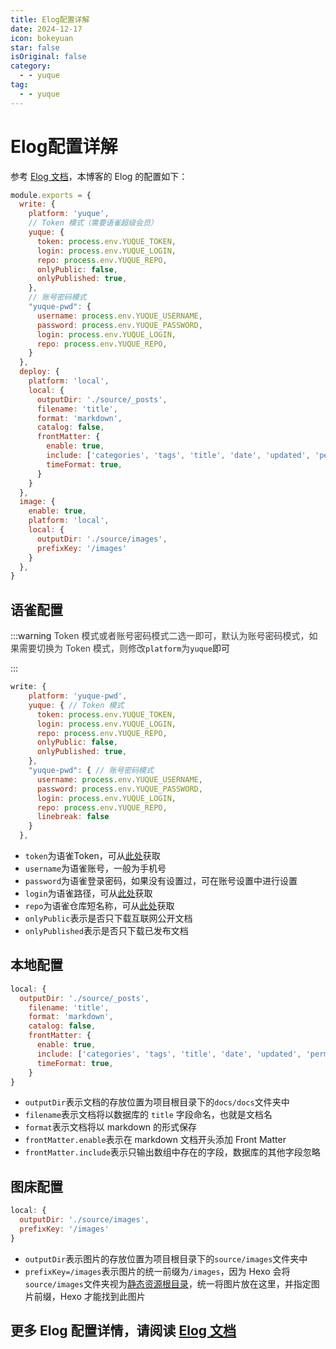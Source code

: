 ```yaml
---
title: Elog配置详解
date: 2024-12-17 
icon: bokeyuan
star: false
isOriginal: false
category:
  - - yuque
tag:
  - - yuque
---
```

# Elog配置详解
参考 [Elog 文档](https://elog.1874.cool/)，本博客的 Elog 的配置如下：

```javascript
module.exports = {
  write: {
    platform: 'yuque',
    // Token 模式（需要语雀超级会员）
    yuque: {
      token: process.env.YUQUE_TOKEN,
      login: process.env.YUQUE_LOGIN,
      repo: process.env.YUQUE_REPO,
      onlyPublic: false,
      onlyPublished: true,
    },
    // 账号密码模式
    "yuque-pwd": {
      username: process.env.YUQUE_USERNAME,
      password: process.env.YUQUE_PASSWORD,
      login: process.env.YUQUE_LOGIN,
      repo: process.env.YUQUE_REPO,
    }
  },
  deploy: {
    platform: 'local',
    local: {
      outputDir: './source/_posts',
      filename: 'title',
      format: 'markdown',
      catalog: false,
      frontMatter: {
        enable: true,
        include: ['categories', 'tags', 'title', 'date', 'updated', 'permalink', 'cover', 'description'],
        timeFormat: true,
      }
    }
  },
  image: {
    enable: true,
    platform: 'local',
    local: {
      outputDir: './source/images',
      prefixKey: '/images'
    }
  },
}

```

## 语雀配置
:::warning
<font style="color:rgb(60, 60, 67);">Token 模式或者账号密码模式二选一即可，默认为账号密码模式，如果需要切换为 Token 模式，则修改</font>`platform`<font style="color:rgb(60, 60, 67);">为</font>`yuque`即可

:::

```javascript
write: {
    platform: 'yuque-pwd',
    yuque: { // Token 模式
      token: process.env.YUQUE_TOKEN,
      login: process.env.YUQUE_LOGIN,
      repo: process.env.YUQUE_REPO,
      onlyPublic: false,
      onlyPublished: true,
    },
    "yuque-pwd": { // 账号密码模式
      username: process.env.YUQUE_USERNAME,
      password: process.env.YUQUE_PASSWORD,
      login: process.env.YUQUE_LOGIN,
      repo: process.env.YUQUE_REPO,
      linebreak: false
    }
  },
```

+ `token`为语雀Token，可从[此处](https://elog.1874.cool/notion/gvnxobqogetukays#token)获取
+ `username`为语雀账号，一般为手机号
+ `password`为语雀登录密码，如果没有设置过，可在账号设置中进行设置
+ `login`为语雀路径，可从[此处](https://elog.1874.cool/notion/gvnxobqogetukays#login)获取
+ `repo`为语雀仓库短名称，可从[此处](https://elog.1874.cool/notion/gvnxobqogetukays#repo)获取
+ `onlyPublic`表示是否只下载互联网公开文档
+ `onlyPublished`表示是否只下载已发布文档

## 本地配置
```javascript
local: {
  outputDir: './source/_posts',
    filename: 'title',
    format: 'markdown',
    catalog: false,
    frontMatter: {
      enable: true,
      include: ['categories', 'tags', 'title', 'date', 'updated', 'permalink', 'cover', 'description'],
      timeFormat: true,
    }
}
```

+ `outputDir`表示文档的存放位置为项目根目录下的`docs/docs`文件夹中
+ `filename`表示文档将以数据库的 `title` 字段命名，也就是文档名
+ `format`表示文档将以 markdown 的形式保存
+ `frontMatter.enable`表示在 markdown 文档开头添加 Front Matter
+ `frontMatter.include`表示只输出数组中存在的字段，数据库的其他字段忽略

## 图床配置
```javascript
local: {
  outputDir: './source/images',
  prefixKey: '/images'
}
```

+ `outputDir`表示图片的存放位置为项目根目录下的`source/images`文件夹中
+ `prefixKey=/images`表示图片的统一前缀为`/images`，因为 Hexo 会将`source/images`文件夹视为[静态资源根目录](https://hexo.io/zh-cn/docs/asset-folders)，统一将图片放在这里，并指定图片前缀，Hexo 才能找到此图片

## 更多 Elog 配置详情，请阅读 [Elog 文档](https://elog.1874.cool/)
